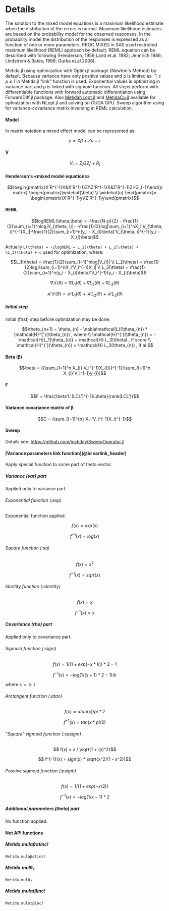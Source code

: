 # Details

The solution to the mixed model equations is a maximum likelihood estimate when the distribution of the errors is normal. Maximum likelihood estimates are based on the probability model for the observed responses. In the probability model the distribution of the responses is expressed as a function of one or more parameters. PROC MIXED in SAS used restricted maximum likelihood (REML) approach by default. REML equation can be described with following (Henderson,  1959;Laird et.al. 1982; Jennrich 1986; Lindstrom & Bates, 1988; Gurka et.al 2006).

Metida.jl using optimization with Optim.jl package (Newton's Method) by default.  Because variance have only positive values and ρ is limited as -1 ≤ ρ ≤ 1 in Metida.jl "link" function is used. Exponential values is optimizing in variance part and ρ is linked with sigmoid function.
All steps perform with differentiable functions with forward automatic differentiation using ForwardDiff.jl package. Also [MetidaNLopt.jl](https://github.com/PharmCat/MetidaNLopt.jl) and [MetidaCu.jl](https://github.com/PharmCat/MetidaCu.jl) available for optimization with NLopt.jl and solving on CUDA GPU. Sweep algorithm using for variance-covariance matrix inversing in REML calculation.

#### Model

In matrix notation a mixed effect model can be represented as:

```math
y = X\beta + Zu + \epsilon
```

#### V

```math
V_{i} = Z_{i}GZ_i'+R_{i}
```

#### Henderson's «mixed model equations»

```math
\begin{pmatrix}X'R^{-1}X&X'R^{-1}Z\\Z'R^{-1}X&Z'R^{-1}Z+G_{-1}\end{pmatrix}  \begin{pmatrix}\widehat{\beta} \\ \widehat{u} \end{pmatrix}= \begin{pmatrix}X'R^{-1}y\\Z'R^{-1}y\end{pmatrix}
```

#### REML

```math
logREML(\theta,\beta) = -\frac{N-p}{2} - \frac{1}{2}\sum_{i=1}^nlog|V_{\theta, i}|-

-\frac{1}{2}log|\sum_{i=1}^nX_i'V_{\theta, i}^{-1}X_i|-\frac{1}{2}\sum_{i=1}^n(y_i - X_{i}\beta)'V_{\theta, i}^{-1}(y_i - X_{i}\beta)
```

Actually ``L(\theta) = -2logREML = L_1(\theta) + L_2(\theta) + \L_3(\theta) + c`` used for optimization, where:

```math
L_1(\theta) = \frac{1}{2}\sum_{i=1}^nlog|V_{i}| \\

L_2(\theta) = \frac{1}{2}log|\sum_{i=1}^nX_i'V_i^{-1}X_i| \\

L_3(\theta) = \frac{1}{2}\sum_{i=1}^n(y_i - X_{i}\beta)'V_i^{-1}(y_i - X_{i}\beta)
```

```math
\nabla\mathcal{L}(\theta) = \nabla L_1(\theta) + \nabla L_2(\theta) + \nabla L_3(\theta)
```

```math
\mathcal{H}\mathcal{L}(\theta) =  \mathcal{H}L_1(\theta)  + \mathcal{H}L_2(\theta) +  \mathcal{H} L_3(\theta)
```

##### Initial step

Initial (first) step before optimization may be done:

```math
\theta_{n+1} = \theta_{n} - \nabla\mathcal{L}(\theta_{n}) * \mathcal{H}^{'}(\theta_{n}) , where \\

\mathcal{H}^{'}(\theta_{n}) = - \mathcal{H}L_1(\theta_{n})  + \mathcal{H} L_3(\theta) , if score \\

\mathcal{H}^{'}(\theta_{n}) =  \mathcal{H} L_3(\theta_{n}) , if ai

```


#### Beta (β)

```math
\beta = {(\sum_{i=1}^n X_{i}'V_i^{-1}X_{i})}^{-1}(\sum_{i=1}^n X_{i}'V_i^{-1}y_{i})
```

#### F

```math
F = \frac{\beta'L'(LCL')^{-1}L\beta}{rank(LCL')}
```

#### Variance covariance matrix of β

```math
C = (\sum_{i=1}^{n} X_i'V_i^{-1}X_i)^{-1}
```

#### Sweep

Details see: https://github.com/joshday/SweepOperator.jl

#### [Variance parameters link function](@id varlink_header)

Apply special function to some part of theta vector.

##### Variance (var) part

Applied only to variance part.

###### Exponential function (:exp)

Exponential function applied.

```math
  f(x) = exp(x)
```

```math
  f^{-1}(x) = log(x)
```

###### Square function (:sq)

```math
  f(x) = x^2
```

```math
  f^{-1}(x) = sqrt(x)
```

###### Identity function (:identity)

```math
  f(x) = x
```

```math
  f^{-1}(x) = x
```

##### Covariance (rho) part

Applied only to covariance part.

###### Sigmoid function (:sigm)

```math
  f(x) = 1 / (1 + exp(- x * k)) * 2 - 1
```

```math
  f^{-1}(x) = -log(1 / (x + 1) * 2 - 1) / k
```

where ``k = 0.1``

###### Arctangent function (:atan)

```math
  f(x) = atan(x)/pi*2
```

```math
  f^{-1}(x) = tan(x*pi/2)
```

###### "Square" sigmoid function (:sqsigm)

```math
  f(x) = x / \sqrt{1 + (x)^2}
```

```math
  f^{-1}(x) = sign(x) * \sqrt{x^2/(1 - x^2)}
```

###### Positive sigmoid function (:psigm)

```math
  f(x) = 1/(1 + exp(-x / 2))
```

```math
  f^{-1}(x) = -log(1/x - 1) * 2
```

##### Additional parameters (theta) part

No function applied.

#### Not API functions

##### Metida.mulαβαtinc!
```@docs
Metida.mulαβαtinc!
```

##### Metida.mulθ₃
```@docs
Metida.mulθ₃
```

##### Metida.mulαtβinc!
```@docs
Metida.mulαtβinc!
```
